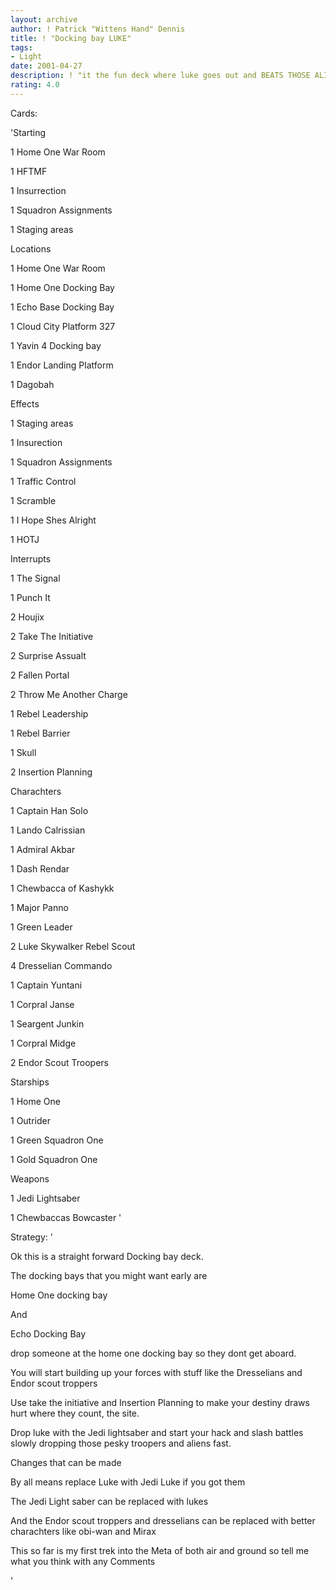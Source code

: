 ```yaml
---
layout: archive
author: ! Patrick "Wittens Hand" Dennis
title: ! "Docking bay LUKE"
tags:
- Light
date: 2001-04-27
description: ! "it the fun deck where luke goes out and BEATS THOSE ALIENS. Littel weak against BHBM"
rating: 4.0
---
```

Cards: 

'Starting

1 Home One War Room

1 HFTMF

1 Insurrection

1 Squadron Assignments

1 Staging areas


Locations

1 Home One War Room

1 Home One Docking Bay

1 Echo Base Docking Bay

1 Cloud City Platform 327

1 Yavin 4 Docking bay

1 Endor Landing Platform

1 Dagobah


Effects

1 Staging areas

1 Insurection

1 Squadron Assignments

1 Traffic Control

1 Scramble

1 I Hope Shes Alright

1 HOTJ


Interrupts

1 The Signal

1 Punch It

2 Houjix

2 Take The Initiative

2 Surprise Assualt

2 Fallen Portal

2 Throw Me Another Charge

1 Rebel Leadership

1 Rebel Barrier

1 Skull

2 Insertion Planning


Charachters

1 Captain Han Solo

1 Lando Calrissian

1 Admiral Akbar

1 Dash Rendar

1 Chewbacca of Kashykk

1 Major Panno

1 Green Leader

2 Luke Skywalker Rebel Scout

4 Dresselian Commando

1 Captain Yuntani

1 Corpral Janse

1 Seargent Junkin

1 Corpral Midge

2 Endor Scout Troopers


Starships

1 Home One

1 Outrider

1 Green Squadron One

1 Gold Squadron One


Weapons

1 Jedi Lightsaber

1 Chewbaccas Bowcaster '

Strategy: '

Ok this is a straight forward Docking bay deck.

The docking bays that you might want early are

Home One docking bay

And

Echo Docking Bay


drop someone at the home one docking bay so they dont get aboard.

You will start building up your forces with stuff like the Dresselians and Endor scout troppers

Use take the initiative and Insertion Planning to make your destiny draws hurt where they count, the site.

Drop luke with the Jedi lightsaber and start your hack and slash battles slowly dropping those pesky troopers and aliens fast.


Changes that can be made

By all means replace Luke with Jedi Luke if you got them

The Jedi Light saber can be replaced with lukes

And the Endor scout troppers and dresselians can be replaced with better charachters like obi-wan and Mirax

This so far is my first trek into the Meta of both air and ground so tell me what you think with any Comments

'
